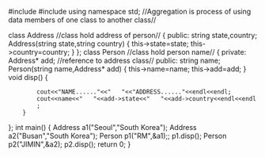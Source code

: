 #include<iostream>
#include<string>
using namespace std;
//Aggregation is process of using data members of one class to another class//

class Address   //class hold address of person//
{
	public:
		string state,country;
		Address(string state,string country)
		{
			this->state=state;
			this->country=country;
		}
};
class Person              //class hold person name//
{
	private:
	    Address* add;          //reference to address class//
	public:
	    string name;
	    Person(string name,Address* add)
	    {
	    	this->name=name;
	    	this->add=add;
		}
		void disp()
		{
			
			cout<<"NAME......"<<"   "<<"ADDRESS......"<<endl<<endl;
			cout<<name<<"   "<<add->state<<"   "<<add->country<<endl<<endl
			;
		}
};
int main()
{
	Address a1("Seoul","South Korea");
    Address a2("Busan","South Korea");
	Person p1("RM",&a1);;
	p1.disp();
	Person p2("JIMIN",&a2);
	p2.disp();
	return 0;
}
